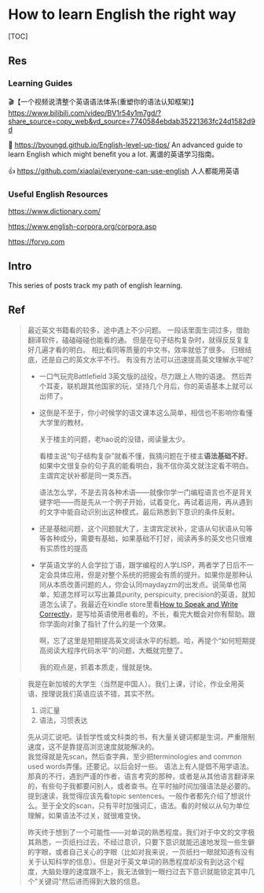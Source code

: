 # How to learn English the right way

[TOC]



## Res
### Learning Guides
🎬【一个视频说清整个英语语法体系(重塑你的语法认知框架)】 https://www.bilibili.com/video/BV1r54y1m7gd/?share_source=copy_web&vd_source=7740584ebdab35221363fc24d1582d9d

📂 https://byoungd.github.io/English-level-up-tips/
An advanced guide to learn English which might benefit you a lot.
离谱的英语学习指南。

👍 https://github.com/xiaolai/everyone-can-use-english
人人都能用英语


### Useful English Resources
https://www.dictionary.com/

https://www.english-corpora.org/corpora.asp

https://forvo.com



## Intro
This series of posts track my path of english learning. 



## Ref
[关于英语阅读质量和速度]: https://groups.google.com/g/pongba/c/MUvJDFnvkoE

> 最近英文书籍看的较多，途中遇上不少问题。
> 一段话里面生词过多，借助翻译软件，磕磕碰碰也能看的通。
> 但是在句子结构复杂时，就得反反复复好几遍才看的明白。
> 相比看同等质量的中文书，效率就低了很多。
> 归根结底，还是自己的英文水平不行。
> 有没有方法可以迅速提高英文理解水平呢?
>
> - 一口气玩完Battlefield 3英文版的战役，尽力跟上人物的语速。 
>   然后弄个耳麦，联机跟其他国家的玩，坚持几个月后，你的英语基本上就可以出师了。 
>
> - 这倒是不至于，你小时候学的语文课本这么简单，相信也不影响你看懂大学里的教材。
>
>   关于楼主的问题，老hao说的没错，阅读量太少。
>
>   看楼主说“句子结构复杂”就看不懂，我猜问题在于楼主**语法基础不好**。如果中文很复杂的句子真的能看明白，我不信你英文就注定看不明白。主谓宾定状补都是同一类东西。
>
>   语法怎么学，不是去背各种术语——就像你学一门编程语言也不是背关键字吧——而是先从一个例子开始，试着变化，再试着运用，再从遇到的文字中能自动识别出这种模式，最后熟悉到下意识的条件反射。
>
> - 还是基础问题，这个问题就大了，主谓宾定状补，定语从句状语从句等等各种成分，需要有基础，如果基础不打好，阅读再多的英文也只很难有实质性的提高
>
> - 学英语文学的人会学拉丁语，跟学编程的人学LISP，两者学了日后不一定会具体应用，但是对整个系统的把握会有质的提升。如果你是那种认同从本质改善问题的人，你会认同maydayzm的出发点。说简单也简单，知道怎样可以写出兼具purity, perspicuity, precision的英语，就知道怎么读了。我最近在kindle store里看[How to Speak and Write Correctly](http://www.amazon.com/gp/product/B000SN6IO6/)，是写给英语使用者看的，不长，看完大概会对你有帮助。跟你学面向对象了指针了什么的是一个效果。
>
>   啊，忘了这里是短期提高英文阅读水平的标题。哈，再提个“如何短期提高阅读大程序代码水平”的问题，大概就完整了。
>
>   我的观点是，抓着本质走，慢就是快。


[学英语，语法到底有多重要？你的高中老师可能骗了你！]: https://www.jianshu.com/p/a6db77f44dbd

[英语语法：后置现象(postponement) - Filter的文章 - 知乎]:  https://zhuanlan.zhihu.com/p/423575825

[为什么英语听完很容易就忘？ - 魏剑峰的文章 - 知乎]: https://zhuanlan.zhihu.com/p/76011268

[为什么读了三四年的英文，阅读速度仍然比不上阅读中文?]: https://groups.google.com/g/pongba/c/ZgGLBFcXS1k

> 我是在新加坡的大学生（当然是中国人）。我们上课，讨论，作业全用英语，按理说我们英语应该不错，其实不然。  
> 1. 词汇量  
> 2. 语法，习惯表达  
> 
> 先从词汇说吧。读哲学性或文科类的书，有大量关键词都是生词，严重限制速度，这不是靠提高浏览速度就能解决的。  
> 我觉得就是先scan，然后查字典，至少把terminologies and common used words弄懂。还要记。以后会好一些。
> 语法上有人提倡不用学语法。那真的不行，遇到严谨的作者，语言考究的那种，或者是从其他语言翻译来的，有些句子我都要问别人，或者查书。在平时抽时间加强语法是必要的。
> 提到速读，我觉得应该先看topic sentences。一般作者都先介绍了想说什么。至于全文的scan，只有平时加强词汇，语法。看的时候以从句为单位理解，如果语法不过关，就很难变快。
> 
> 昨天终于想到了一个可能性——对单词的熟悉程度。我们对于中文的文字极其熟悉，一页纸扫过去，不经过意识，只要下意识就能迅速地发现一些生僻的字眼，或者自己关心的字眼（比如对我来说，一页纸扫一眼就知道有没有关于认知科学的信息）。但是对于英文单词的熟悉程度却没有到达这个程度，大脑处理的速度跟不上，我无法做到一眼扫过去下意识就能锁定其中几个"关键词"然后进而得到大致的信息。

[如何解决阅读英语文章时产生的，读了后面忘了前面的问题。? - Liston的回答 - 知乎]: https://www.zhihu.com/question/33461461/answer/2717886289